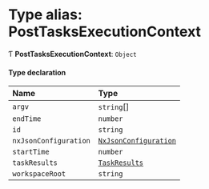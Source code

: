 # Type alias: PostTasksExecutionContext

Ƭ **PostTasksExecutionContext**: `Object`

#### Type declaration

| Name                  | Type                                                                              |
| :-------------------- | :-------------------------------------------------------------------------------- |
| `argv`                | `string`[]                                                                        |
| `endTime`             | `number`                                                                          |
| `id`                  | `string`                                                                          |
| `nxJsonConfiguration` | [`NxJsonConfiguration`](/reference/core-api/devkit/documents/NxJsonConfiguration) |
| `startTime`           | `number`                                                                          |
| `taskResults`         | [`TaskResults`](/reference/core-api/devkit/documents/TaskResults)                 |
| `workspaceRoot`       | `string`                                                                          |
